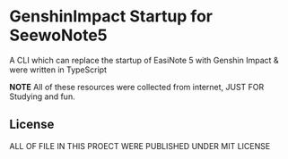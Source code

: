 # GenshinImpact Startup for SeewoNote5

A CLI which can replace the startup of EasiNote 5 with Genshin Impact & were
written in TypeScript

**NOTE** All of these resources were collected from internet, JUST FOR Studying
and fun.

## License

ALL OF FILE IN THIS PROECT WERE PUBLISHED UNDER MIT LICENSE
